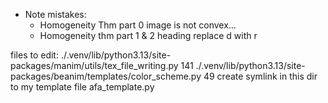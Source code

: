 -  Note mistakes:
    - Homogeneity Thm part 0 image is not convex...
    - Homogeneity thm part 1 & 2 heading replace d with r

files to edit:
    ./.venv/lib/python3.13/site-packages/manim/utils/tex_file_writing.py 141
    ./.venv/lib/python3.13/site-packages/beanim/templates/color_scheme.py 49
    create symlink in this dir to my template file afa_template.py
